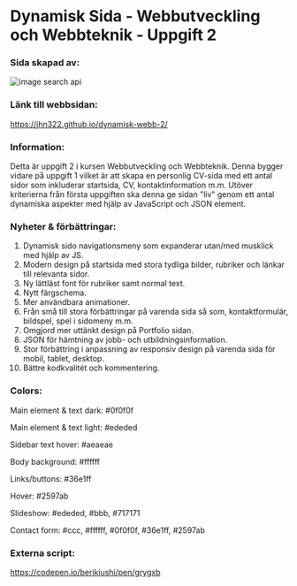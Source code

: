 # Dynamisk Sida - Webbutveckling och Webbteknik - Uppgift 2

### Sida skapad av:

![image search api](https://i.imgur.com/ocTcMRL.png)

### Länk till webbsidan:

https://jhn322.github.io/dynamisk-webb-2/

### Information:

Detta är uppgift 2 i kursen Webbutveckling och Webbteknik. Denna bygger vidare på uppgift 1 vilket är att skapa en personlig CV-sida med ett antal sidor som inkluderar startsida, CV, kontaktinformation m.m. Utöver kriterierna från första uppgiften ska denna ge sidan "liv" genom ett antal dynamiska aspekter med hjälp av JavaScript och JSON element.

### Nyheter & förbättringar:

1. Dynamisk sido navigationsmeny som expanderar utan/med musklick med hjälp av JS.
2. Modern design på startsida med stora tydliga bilder, rubriker och länkar till relevanta sidor.
3. Ny lättläst font för rubriker samt normal text.
4. Nytt färgschema.
5. Mer användbara animationer.
6. Från små till stora förbättringar på varenda sida så som, kontaktformulär, bildspel, spel i sidomeny m.m.
7. Omgjord mer uttänkt design på Portfolio sidan.
8. JSON för hämtning av jobb- och utbildningsinformation.
9. Stor förbättring i anpassning av responsiv design på varenda sida för mobil, tablet, desktop.
10. Bättre kodkvalitét och kommentering.

### Colors:

Main element & text dark: #0f0f0f

Main element & text light: #ededed

Sidebar text hover: #aeaeae

Body background: #ffffff

Links/buttons: #36e1ff

Hover: #2597ab

Slideshow: #ededed, #bbb, #717171

Contact form: #ccc, #ffffff, #0f0f0f, #36e1ff, #2597ab

### Externa script:

https://codepen.io/berikiushi/pen/grygxb
